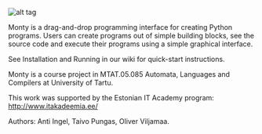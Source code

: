 ![alt tag](http://i.imgur.com/DZ78eNl.png)

Monty is a drag-and-drop programming interface for creating Python programs. Users can create programs out of simple building blocks, see the source code and execute their programs using a simple graphical interface.

See Installation and Running in our wiki for quick-start instructions.


Monty is a course project in MTAT.05.085 Automata, Languages and Compilers at University of Tartu.

This work was supported by the Estonian IT Academy program:
http://www.itakadeemia.ee/


Authors: Anti Ingel, Taivo Pungas, Oliver Viljamaa.
